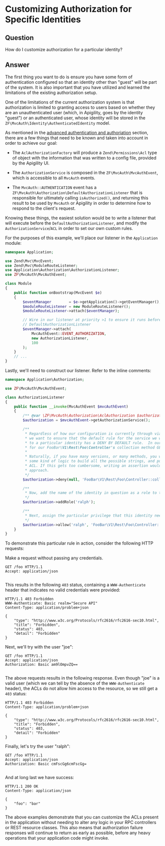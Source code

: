 Customizing Authorization for Specific Identities
=================================================

Question
--------

How do I customize authorization for a particular identity?

Answer
------

The first thing you want to do is ensure you have some form of authentication configured so that an
identity other than "guest" will be part of the system.  It is also important that you have utilized
and learned the limitations of the existing authorization setup.

One of the limitations of the current authorization system is that authorization is limited to
granting access to users based on whether they are an unauthenticated user (which, in Apigility,
goes by the identity "guest") or an authenticated user, whose identity will be stored in the
`ZF\MvcAuth\Identity\AuthenticatedIdentity` model.

As mentioned in the [advanced authentication and authoriation](/auth/advanced.md) section, there are
a few things that need to be known and taken into account in order to achieve our goal:

* The `AclAuthorizationFactory` will produce a `Zend\Permissions\Acl` type of object with the
  information that was written to a config file, provided by the Apigility UI.

* The `AuthorizationService` is composed in the `ZF\MvcAuth\MvcAuthEvent`, which is accessible to
  all `MvcAuth` events.

* The `MvcAuth::AUTHENTICATION` event has a `ZF\MvcAuth\Authorization\DefaultAuthorizationListener`
  that is responsible for ultimately calling `isAuthorized()`, and returning this result to be
  used by `MvcAuth` or Apigility in order to determine how to respond to the client's request.

Knowing these things, the easiest solution would be to write a listener that will execute before
the `DefaultAuthorizationListener`, and modify the `AuthorizationService`/`ACL` in order to set our
own custom rules.

For the purposes of this example, we'll place our listener in the `Application` module:

```php
namespace Application;

use Zend\Mvc\MvcEvent;
use Zend\Mvc\ModuleRouteListener;
use Application\Authorization\AuthorizationListener;
use ZF\MvcAuth\MvcAuthEvent;

class Module
{
    public function onBootstrap(MvcEvent $e)
    {
        $eventManager        = $e->getApplication()->getEventManager();
        $moduleRouteListener = new ModuleRouteListener();
        $moduleRouteListener->attach($eventManager);

        // Wire in our listener at priority >1 to ensure it runs before the
        // DefaultAuthorizationListener
        $eventManager->attach(
            MvcAuthEvent::EVENT_AUTHORIZATION,
            new AuthorizationListener,
            100
        );
    }
    // ...
}
```

Lastly, we'll need to construct our listener.  Refer to the inline comments:

```php
namespace Application\Authorization;

use ZF\MvcAuth\MvcAuthEvent;

class AuthorizationListener
{
    public function __invoke(MvcAuthEvent $mvcAuthEvent)
    {
        /** @var \ZF\MvcAuth\Authorization\AclAuthorization $authorization */
        $authorization = $mvcAuthEvent->getAuthorizationService();

        /**
         * Regardless of how our configuration is currently through via the Apigility UI,
         * we want to ensure that the default rule for the service we want to give access
         * to a particular identity has a DENY BY DEFAULT rule.  In our case, it will be
         * for our FooBar\V1\Rest\Foo\Controller's collection method GET.
         *
         * Naturally, if you have many versions, or many methods, you would want to build
         * some kind of logic to build all the possible strings, and push these into the
         * ACL. If this gets too cumbersome, writing an assertion would be the next best
         * approach.
         */
        $authorization->deny(null, 'FooBar\V1\Rest\Foo\Controller::collection', 'GET');

        /**
         * Now, add the name of the identity in question as a role to the ACL
         */
        $authorization->addRole('ralph');

        /**
         * Next, assign the particular privilege that this identity needs.
         */
        $authorization->allow('ralph', 'FooBar\V1\Rest\Foo\Controller::collection', 'GET');
    }
}

```

To demonstrate this particular rule in action, consider the following HTTP requests:

Make a request without passing any credentials.

```HTTP
GET /foo HTTP/1.1
Accept: application/json


```

This results in the following `403` status, containing a `WWW-Authenticate` header that indicates no
valid credentials were provided:

```HTTP
HTTP/1.1 403 Forbidden
WWW-Authenticate: Basic realm="Secure API"
Content-Type: application/problem+json

{
    "type": "http://www.w3c.org/Protocols/rfc2616/rfc2616-sec10.html",
    "title": "Forbidden",
    "status": 403,
    "detail": "Forbidden"
}
```

Next, we'll try with the user "joe":

```HTTP
GET /foo HTTP/1.1
Accept: application/json
Authorization: Basic am9lOmpvZQ==


```

The above requests results in the following response. Even though "joe" is a valid user (which we
can tell by the absence of the `WWW-Authenticate` header), the ACLs do not allow him access to the
resource, so we still get a `403` status:

```HTTP
HTTP/1.1 403 Forbidden
Content-Type: application/problem+json

{
    "type": "http://www.w3c.org/Protocols/rfc2616/rfc2616-sec10.html",
    "title": "Forbidden",
    "status": 403,
    "detail": "Forbidden"
}
```

Finally, let's try the user "ralph":

```HTTP
GET /foo HTTP/1.1
Accept: application/json
Authorization: Basic cmFscGg6cmFscGg=


```

And at long last we have success:

```HTTP
HTTP/1.1 200 OK
Content-Type: application/json

{
    "foo": "bar"
}
```

The above examples demonstrate that you can customize the ACLs present in the application without
needing to alter any logic in your RPC controllers or REST resource classes. This also means that
authorization failure responses will continue to return as early as possible, before any heavy
operations that your application code might invoke.

